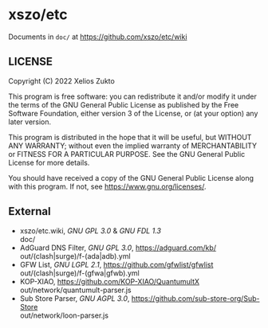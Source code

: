 # xszo/etc

Documents in `doc/` at <https://github.com/xszo/etc/wiki>

## LICENSE

Copyright (C) 2022 Xelios Zukto

This program is free software: you can redistribute it and/or modify
it under the terms of the GNU General Public License as published by
the Free Software Foundation, either version 3 of the License, or
(at your option) any later version.

This program is distributed in the hope that it will be useful,
but WITHOUT ANY WARRANTY; without even the implied warranty of
MERCHANTABILITY or FITNESS FOR A PARTICULAR PURPOSE. See the
GNU General Public License for more details.

You should have received a copy of the GNU General Public License
along with this program. If not, see <https://www.gnu.org/licenses/>.

## External

- xszo/etc.wiki, _GNU GPL 3.0_ & _GNU FDL 1.3_  
  doc/
- AdGuard DNS Filter, _GNU GPL 3.0_, https://adguard.com/kb/  
  out/(clash|surge)/f-(ada|adb).yml
- GFW List, _GNU LGPL 2.1_, https://github.com/gfwlist/gfwlist  
  out/(clash|surge)/f-(gfwa|gfwb).yml
- KOP-XIAO, https://github.com/KOP-XIAO/QuantumultX  
  out/network/quantumult-parser.js
- Sub Store Parser, _GNU AGPL 3.0_, https://github.com/sub-store-org/Sub-Store  
  out/network/loon-parser.js

